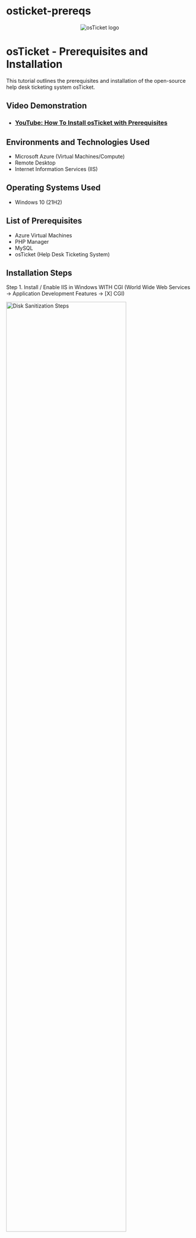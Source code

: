 # osticket-prereqs
<p align="center">
<img src="https://i.imgur.com/Clzj7Xs.png" alt="osTicket logo"/>
</p>

<h1>osTicket - Prerequisites and Installation</h1>
This tutorial outlines the prerequisites and installation of the open-source help desk ticketing system osTicket.<br />


<h2>Video Demonstration</h2>

- ### [YouTube: How To Install osTicket with Prerequisites](https://www.youtube.com)

<h2>Environments and Technologies Used</h2>

- Microsoft Azure (Virtual Machines/Compute)
- Remote Desktop
- Internet Information Services (IIS)

<h2>Operating Systems Used </h2>

- Windows 10</b> (21H2)

<h2>List of Prerequisites</h2>

- Azure Virtual Machines
- PHP Manager
- MySQL
- osTicket (Help Desk Ticketing System)
<h2>Installation Steps</h2>
Step 1. Install / Enable IIS in Windows WITH CGI (World Wide Web Services -> Application Development Features -> [X] CGI)
<p>
<img src="https://i.imgur.com/M0C0Ggm.png" height="80%" width="80%" alt="Disk Sanitization Steps"/>
</p>
<p>
</p>
<br />
Step 2. From the installation files, install PHP Manager for IIS (PHPManagerForIIS_V1.5.0.msi)
<p>
<img src="https://i.imgur.com/u8HFYeI.png" height="80%" width="80%" alt="Disk Sanitization Steps"/>
</p>
<p>
</p>
<br />
Step 3. From the installation files, install the Rewrite Module (rewrite_amd64_en-US.msi)
<p>
<img src="https://imgur.com/WEpbTZK.png" height="80%" width="80%" alt="Disk Sanitization Steps"/>
</p>
<p>
</p>
<br />
Step 4. Create the directory C:\PHP
<p>
<img src="https://i.imgur.com/0m6NqCv.png" height="80%" width="80%" alt="Disk Sanitization Steps"/>
</p>
<p>
</p>
<br />
Step 5. From the installation files unzip PHP 7.3.8 (php-7.3.8-nts-Win32-VC15-x86.zip) into C:\PHP file folder that you just created.
<p>
<img src="https://i.imgur.com/9lwCDFx.png" height="80%" width="80%" alt="Disk Sanitization Steps"/>
</p>
<p>
</p>
<br />
Step 6. From the installation files install VC_redist.x86.exe.
<p>
<img src="https://i.imgur.com/Fch3oMY.jpg" height="80%" width="80%" alt="Disk Sanitization Steps"/>
</p>
<p>
</p>
<br />
Step 7. From the installation files install MySQL 5.5.62 (mysql-5.5.62-win32.msi)

Typical Setup ->
Launch Configuration Wizard (after install) ->
Standard Configuration ->
Password1
<p>
<img src="https://i.imgur.com/L4xELKJ.jpg" height="80%" width="80%" alt="Disk Sanitization Steps"/>
</p>
<p>
</p>
<br />
7.b
<img src="https://i.imgur.com/hVCuzlm.jpg" height="80%" width="80%" alt="Disk Sanitization Steps"/>
</p>
<p>
</p>
<br />
Step 8. Open IIS as an Admin >register PHP >then restart the server
<p>
<img src="https://i.imgur.com/HUi5Fsb.png" height="80%" width="80%" alt="Disk Sanitization Steps"/>
</p>
<p>
</p>
<br />
<p>
8b. The PHP file will be located in the C:\PHP folder previously created. Select the file within named "php-cgi".
<img src="https://i.imgur.com/rsWi9tj.png" height="80%" width="80%" alt="Disk Sanitization Steps"/>
</p>
<p>
8c. On the right, click "restart" under Actions> Manage server <img src="https://i.imgur.com/RMOHn6d.png" height="80%" width="80%" alt="Disk Sanitization Steps"/>
</p>
<br />
<p>
Step 9. Install osTicket v1.15.8. Copy “upload” folder to c:\inetpub\wwwroot
<img src="https://i.imgur.com/FDUOK13.png" height="80%" width="80%" alt="Disk Sanitization Steps"/>
</p>
<p>
</p>
9b. Within C:\inetpub\wwwroot, rename “upload” to “osTicket”
<img src="https://i.imgur.com/SPNfQXq.png" height="80%" width="80%" alt="Disk Sanitization Steps"/>
</p>
<br />
<p>
Step 10. Go Back to IIS Manager> sites> Default> osTicket and double click on PHP Manager to enable a few extensions.
As shown below there a few X's next to a couple of disabled extensions. 
<img src="https://i.imgur.com/FW247Bu.png" height="80%" width="80%" alt="Disk Sanitization Steps"/>
<p>
On IIS manager select " Browse*:80(http)" on the right to check the status of osTicket sytem extensions.
</p>
<p>
</p>
10b. Click "Enable or Disable Extension"> right click and select "enable" on the following extensions; php_imap.dll, php_intl.dll, php_opcache.dll
<img src="https://i.imgur.com/QfsYQuS.png" height="80%" width="80%" alt="Disk Sanitization Steps"/>
</p>
<p>
</p>
10c. Once extensions are enabled, refresh the osTicket browser. If done correctly, the browser should look like this.
<img src="https://i.imgur.com/5ysJn3V.png" height="80%" width="80%" alt="Disk Sanitization Steps"/>

Lorem ipsum dolor sit amet, consectetur adipiscing elit, sed do eiusmod tempor incididunt ut labore et dolore magna aliqua. Ut enim ad minim veniam, quis nostrud exercitation ullamco laboris nisi ut aliquip ex ea commodo consequat. Duis aute irure dolor in reprehenderit in voluptate velit esse cillum dolore eu fugiat nulla pariatur.
</p>
<br />
<p>
<img src="https://i.imgur.com/DJmEXEB.png" height="80%" width="80%" alt="Disk Sanitization Steps"/>
</p>
<p>
Lorem ipsum dolor sit amet, consectetur adipiscing elit, sed do eiusmod tempor incididunt ut labore et dolore magna aliqua. Ut enim ad minim veniam, quis nostrud exercitation ullamco laboris nisi ut aliquip ex ea commodo consequat. Duis aute irure dolor in reprehenderit in voluptate velit esse cillum dolore eu fugiat nulla pariatur.
</p>
<br />
<p>
<img src="https://i.imgur.com/DJmEXEB.png" height="80%" width="80%" alt="Disk Sanitization Steps"/>
</p>
<p>
Lorem ipsum dolor sit amet, consectetur adipiscing elit, sed do eiusmod tempor incididunt ut labore et dolore magna aliqua. Ut enim ad minim veniam, quis nostrud exercitation ullamco laboris nisi ut aliquip ex ea commodo consequat. Duis aute irure dolor in reprehenderit in voluptate velit esse cillum dolore eu fugiat nulla pariatur.
</p>
<br />
<p>
<img src="https://i.imgur.com/DJmEXEB.png" height="80%" width="80%" alt="Disk Sanitization Steps"/>
</p>
<p>
Lorem ipsum dolor sit amet, consectetur adipiscing elit, sed do eiusmod tempor incididunt ut labore et dolore magna aliqua. Ut enim ad minim veniam, quis nostrud exercitation ullamco laboris nisi ut aliquip ex ea commodo consequat. Duis aute irure dolor in reprehenderit in voluptate velit esse cillum dolore eu fugiat nulla pariatur.
</p>
<br />
<p>
<img src="https://i.imgur.com/DJmEXEB.png" height="80%" width="80%" alt="Disk Sanitization Steps"/>
</p>
<p>
Lorem ipsum dolor sit amet, consectetur adipiscing elit, sed do eiusmod tempor incididunt ut labore et dolore magna aliqua. Ut enim ad minim veniam, quis nostrud exercitation ullamco laboris nisi ut aliquip ex ea commodo consequat. Duis aute irure dolor in reprehenderit in voluptate velit esse cillum dolore eu fugiat nulla pariatur.
</p>
<br />

